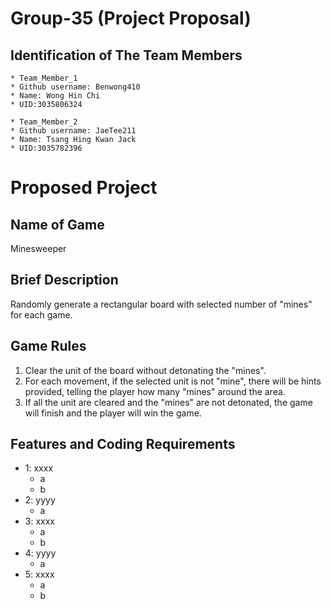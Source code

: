 # Group-35 (Project Proposal)

## Identification of The Team Members
```
* Team_Member_1 
* Github username: Benwong410 
* Name: Wong Hin Chi 
* UID:3035806324
```
```
* Team_Member_2
* Github username: JaeTee211
* Name: Tsang Hing Kwan Jack
* UID:3035782396
```

# Proposed Project

## Name of Game
Minesweeper

## Brief Description
Randomly generate a rectangular board with selected number of "mines" for each game.

## Game Rules
1. Clear the unit of the board without detonating the "mines".
2. For each movement, if the selected unit is not "mine", there will be hints provided, telling the player how many "mines" around the area.
3. If all the unit are cleared and the "mines" are not detonated, the game will finish and the player will win the game.

## Features and Coding Requirements
* 1: xxxx
    * a
    * b
* 2: yyyy
    * a
* 3: xxxx
    * a
    * b
* 4: yyyy
    * a
* 5: xxxx
    * a
    * b
